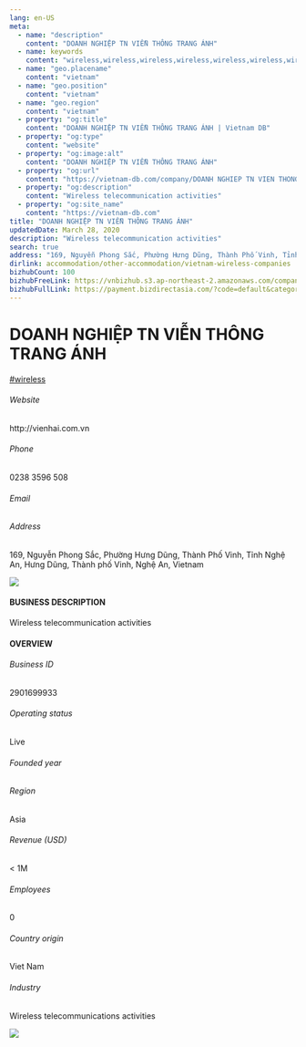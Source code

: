 ```yaml
---
lang: en-US
meta:
  - name: "description"
    content: "DOANH NGHIỆP TN VIỄN THÔNG TRANG ÁNH"
  - name: keywords
    content: "wireless,wireless,wireless,wireless,wireless,wireless,wireless,wireless,wireless,wireless,wireless,wireless,wireless,wireless,wireless,wireless,wireless,vietnam-wireless-companies"
  - name: "geo.placename"
    content: "vietnam"
  - name: "geo.position"
    content: "vietnam"
  - name: "geo.region"
    content: "vietnam"
  - property: "og:title"
    content: "DOANH NGHIỆP TN VIỄN THÔNG TRANG ÁNH | Vietnam DB"
  - property: "og:type"
    content: "website"
  - property: "og:image:alt"
    content: "DOANH NGHIỆP TN VIỄN THÔNG TRANG ÁNH"
  - property: "og:url"
    content: "https://vietnam-db.com/company/DOANH NGHIEP TN VIEN THONG TRANG ANH-2705826"
  - property: "og:description"
    content: "Wireless telecommunication activities"
  - property: "og:site_name"
    content: "https://vietnam-db.com"
title: "DOANH NGHIỆP TN VIỄN THÔNG TRANG ÁNH"
updatedDate: March 28, 2020
description: "Wireless telecommunication activities"
search: true
address: "169, Nguyễn Phong Sắc, Phường Hưng Dũng, Thành Phố Vinh, Tỉnh Nghệ An, Hưng Dũng, Thành phố Vinh, Nghệ An, Vietnam"
dirlink: accommodation/other-accommodation/vietnam-wireless-companies
bizhubCount: 100
bizhubFreeLink: https://vnbizhub.s3.ap-northeast-2.amazonaws.com/companies/vietnam-wireless-companies_preview.xlsx
bizhubFullLink: https://payment.bizdirectasia.com/?code=default&category=bizhub&item=vietnam-wireless-companies&redirect=https://vietnam-db.com
---
```



<div class="bd-item">
    <div class="item-content">
        <div class="detail-title-wrap">
            <h1 class="detail-title">
                DOANH NGHIỆP TN VIỄN THÔNG TRANG ÁNH
            </h1>
        </div>
		<div class="detail-tagslist"><a href="/accommodation/other-accommodation/tags/wireless" class="detail-tagitem">#wireless</a></div>
        <h6 class="bd-label">Website</h6>
        <p>http://vienhai.com.vn</p>
		<h6 class="bd-label">Phone</h6>
        <p>0238 3596 508</p>
        <h6 class="bd-label">Email</h6>
        <p><a class="textColorPrimary" href="#"></a></p>
        <h6 class="bd-label">Address</h6>
        <p>169, Nguyễn Phong Sắc, Phường Hưng Dũng, Thành Phố Vinh, Tỉnh Nghệ An, Hưng Dũng, Thành phố Vinh, Nghệ An, Vietnam</p>
    </div>
</div>

<div class="banner-wrap text-center"><a href="" class="banner-link"><img src="/assets/vndb.com/BannerAds2.jpg" class="banner-img"></a></div>

<div class="bd-item">
    <div class="item-content">
        <h4 class="textColorPrimary item-title">BUSINESS DESCRIPTION</h4>
        <p>Wireless telecommunication activities</p>
    </div>
</div>

<div class="bd-item">
    <div class="item-content">
        <h4 class="textColorPrimary item-title">OVERVIEW</h4>
        <div class="item-info">
            <h6 class="bd-label">Business ID</h6>
            <p>2901699933</p>
        </div>
        <div class="item-info">
            <h6 class="bd-label">Operating status</h6>
            <p>Live<small class="bd-status_dot live"></small></p>
        </div>
        <div class="item-info">
            <h6 class="bd-label">Founded year</h6>
            <p></p>
        </div>
        <div class="item-info">
            <h6 class="bd-label">Region</h6>
            <p>Asia</p>
        </div>
        <div class="item-info">
            <h6 class="bd-label">Revenue (USD)</h6>
            <p>&lt; 1M</p>
        </div>
        <div class="item-info">
            <h6 class="bd-label">Employees</h6>
            <p>0</p>
        </div>
        <div class="item-info">
            <h6 class="bd-label">Country origin</h6>
            <p>Viet Nam</p>
        </div>
        <div class="item-info">
            <h6 class="bd-label">Industry</h6>
            <p>Wireless telecommunications activities</p>
        </div>
    </div>
</div>

<div class="banner-wrap text-center"><a href="" class="banner-link"><img src="/assets/vndb.com/BannerAd_04_728x90.jpg" class="banner-img"></a></div>

<CustomPopup popupTitle="ENTER EMAIL TO DOWNLOAD" popupSubTitle="The companies data will be sent to your inbox. Please enter your email." :free="this.$frontmatter.bizhubFreeLink" :paid="this.$frontmatter.bizhubFullLink" :count="this.$frontmatter.bizhubCount"/>

